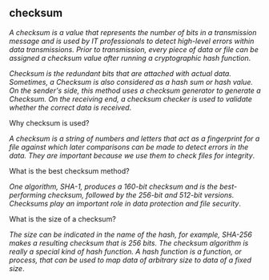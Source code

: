 ## checksum
_A checksum is a value that represents the number of bits in a transmission message and is used by IT professionals to detect high-level errors within data transmissions. Prior to transmission, every piece of data or file can be assigned a checksum value after running a cryptographic hash function_.

_Checksum is the redundant bits that are attached with actual data. Sometimes, a Checksum is also considered as a hash sum or hash value. On the sender's side, this method uses a checksum generator to generate a Checksum. On the receiving end, a checksum checker is used to validate whether the correct data is received_.

Why checksum is used?

_A checksum is a string of numbers and letters that act as a fingerprint for a file against which later comparisons can be made to detect errors in the data. They are important because we use them to check files for integrity_.

What is the best checksum method?

_One algorithm, SHA-1, produces a 160-bit checksum and is the best-performing checksum, followed by the 256-bit and 512-bit versions. Checksums play an important role in data protection and file security_.

What is the size of a checksum?

_The size can be indicated in the name of the hash, for example, SHA-256 makes a resulting checksum that is 256 bits. The checksum algorithm is really a special kind of hash function. A hash function is a function, or process, that can be used to map data of arbitrary size to data of a fixed size_.
